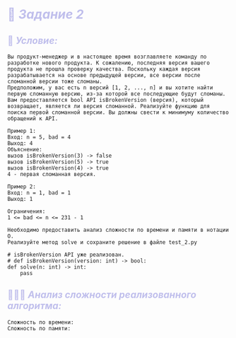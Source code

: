 # <span style="color:#C0BFEC">🦔 ***Задание 2***</span>

## <span style="color:#C0BFEC">📑 ***Условие:*** </span>

```text
Вы продукт-менеджер и в настоящее время возглавляете команду по разработке нового продукта. К сожалению, последняя версия вашего продукта не прошла проверку качества. Поскольку каждая версия разрабатывается на основе предыдущей версии, все версии после сломанной версии тоже сломаны.
Предположим, у вас есть n версий [1, 2, ..., n] и вы хотите найти первую сломанную версию, из-за которой все последующие будут сломаны.
Вам предоставляется bool API isBrokenVersion (версия), который возвращает, является ли версия сломанной. Реализуйте функцию для поиска первой сломанной версии. Вы должны свести к минимуму количество обращений к API.

Пример 1:
Вход: n = 5, bad = 4
Выход: 4
Объяснение:
вызов isBrokenVersion(3) -> false
вызов isBrokenVersion(5) -> true
вызов isBrokenVersion(4) -> true
4 - первая сломанная версия.

Пример 2:
Вход: n = 1, bad = 1
Выход: 1

Ограничения:
1 <= bad <= n <= 231 - 1

Необходимо предоставить анализ сложности по времени и памяти в нотации O.
Реализуйте метод solve и сохраните решение в файле test_2.py

# isBrokenVersion API уже реализован.
# def isBrokenVersion(version: int) -> bool:
def solve(n: int) -> int:
    pass
```

## <span style="color:#C0BFEC">👨🏻‍💻 ***Анализ сложности реализованного алгоритма:*** </span>

```text
Сложность по времени: 
Сложность по памяти: 
```